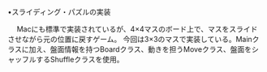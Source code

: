 •スライディング・パズルの実装

　 Macにも標準で実装されているが、4×4マスのボード上で、マスをスライドさせながら元の位置に戻すゲーム。
今回は3×3のマスで実装している。Mainクラスに加え、盤面情報を持つBoardクラス、動きを担うMoveクラス、盤面をシャッフルするShuffleクラスを使用。
